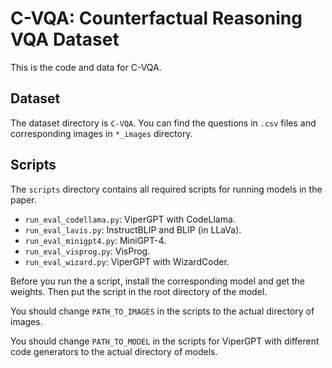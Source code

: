 # C-VQA: Counterfactual Reasoning VQA Dataset

This is the code and data for C-VQA.

## Dataset

The dataset directory is `C-VQA`. You can find the questions in `.csv` files and corresponding images in `*_images` directory.

## Scripts

The `scripts` directory contains all required scripts for running models in the paper. 
- `run_eval_codellama.py`: ViperGPT with CodeLlama.
- `run_eval_lavis.py`:  InstructBLIP and BLIP (in LLaVa).
- `run_eval_minigpt4.py`: MiniGPT-4.
- `run_eval_visprog.py`: VisProg.
- `run_eval_wizard.py`: ViperGPT with WizardCoder.

Before you run the a script, install the corresponding model and get the weights. Then put the script in the root directory of the model.

You should change `PATH_TO_IMAGES` in the scripts to the actual directory of images.

You should change `PATH_TO_MODEL` in the scripts for ViperGPT with different code generators to the actual directory of models.

